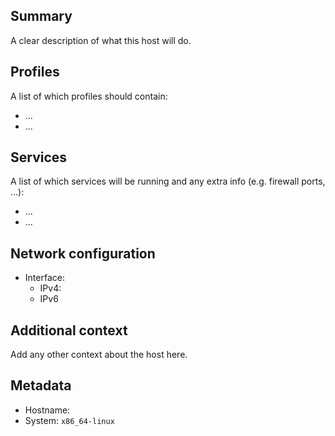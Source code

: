 ## Summary
A clear description of what this host will do.

## Profiles
A list of which profiles should contain:
- ...
- ...

## Services
A list of which services will be running and any extra info (e.g. firewall ports, ...):
- ...
- ...

## Network configuration
- Interface:
  * IPv4:
  * IPv6

## Additional context
Add any other context about the host here.

## Metadata
* Hostname:
* System: `x86_64-linux`

